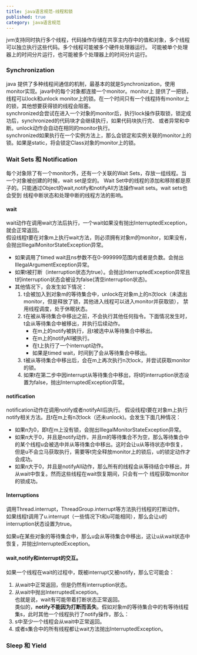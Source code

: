 ```yaml
---
title: java语言规范-线程和锁
published: true
category: java语言规范
---
```


jvm支持同时执行多个线程，代码操作存储在共享主内存中的值和对象，多个线程可以独立执行这些代码。多个线程可能被多个硬件处理器运行。
可能被单个处理器上的时间分片运行，也可能被多个处理器上的时间分片运行。
### Synchronization
java 提供了多种线程间通信的机制，最基本的就是Synchronization，使用monitor实现。java中的每个对象都连接一个monitor。monitor上
提供了一把锁，线程可以lock和unlock monitor上的锁。在一个时间只有一个线程持有monitor上的锁，其他想要获得锁的线程会阻塞。       
synchronized会尝试在进入一个对象的monitor后，执行lock操作获取锁，锁定成功后，synchronized的代码块才会继续执行，如果代码块执行完、
或者异常和中断。unlock动作会自动在相同的monitor执行。       
synchronized如果执行在一个实例方法上，那么会锁定和实例关联的monitor上的锁。如果是static，将会锁定Class对象的monitor上的锁。

### Wait Sets 和 Notification
每个对象除了有一个monitor外，还有一个关联的Wait Sets，存放一组线程。当一个对象被创建的时候，wait set是空的。
Wait Set中的线程的添加和移除都是原子的。只能通过Object的wait,notify和notifyAll方法操作wait sets。wait sets也会受到
线程中断状态和处理中断的线程方法的影响。

#### wait
wait动作在调用wait方法后执行，一个wait如果没有抛出InterruptedException，就会正常返回。     
假设线程t要在对象m上执行wait方法，则必须拥有对象m的monitor，如果没有，会抛出IllegalMonitorStateException异常。
* 如果调用了timed wait且ns参数不在0-999999范围内或者是负数。会抛出IllegalArgumentException异常。
* 如果t被打断（interruption状态为true）。会抛出InterruptedException异常且t的interruption状态会被设为false(清空interruption状态)。
* 其他情况下，会发生如下情况：
    1. t会被加入到对象m的等待集合中，unlock在对象m上的n次lock（未退出monitor，但是释放了锁，其他进入线程可以进入monitor并获取锁），
    禁用线程调度，处于休眠状态。
    2. t在被从等待集合中移出之前，不会执行其他任何指令。下面情况发生时，t会从等待集合中被移出，并执行后续动作。
        * 在m上的notify被执行，且t被选中从等待集合中移出。
        * 在m上的notifyAll被执行。
        * 在t上执行了一个interrupt动作。
        * 如果是timed wait，时间到了会从等待集合中移出。
    3. t被从等待集合中移出后，会在m上再次执行n次lock，并尝试获取monitor的锁。
    4. 如果t在第二步中因interrupt从等待集合中移出，将t的interruption状态设置为false，抛出InterruptedException异常。        

#### notification
notification动作在调用notify或者notifyAll后执行。
假设线程t要在对象m上执行notify相关方法。且t在m上有n次lock（还未unlock)。会发生下面几种情况：
* 如果n为0，即t在m上没有锁，会抛出IllegalMonitorStateException异常。
* 如果n大于0，并且是notify动作，并且m的等待集合不为空，那么等待集合中的某个线程u会被选中并从等待集合中移出。这时会让u从等待状态中恢复，
但是u不会立马获取执行，需要等t完全释放monitor上的锁后，u的锁定动作才会成功。
* 如果n大于0，并且是notifyAll动作，那么所有的线程会从等待结合中移出，并从wait中恢复。然而这些线程在wait恢复期间，只会有一个
线程获取monitor的锁成功。

#### Interruptions
调用Thread.interrupt，ThreadGroup.interrupt等方法执行线程的打断动作。       
如果线程t调用了u.interrupt（一些情况下t和u可能相同），那么会让u的interruption状态设置为true。

如果u在某些对象的等待集合中，那么u会从等待集合中移出，这让u从wait状态中恢复，并抛出InterruptedException。


#### wait,notify和interrupt的交互。
如果一个线程在wait的过程中，既被interrupt又被notify，那么它可能会：
1. 从wait中正常返回，但是仍然有interruption状态。
1. 从wait中抛出InterruptedException。        
也就是说，wait有可能带着打断状态正常返回。     
类似的，**notify不能因为打断而丢失**。假如对象m的等待集合中的有等待线程集s，此时其他一个线程执行了notify操作，那么：
1. s中至少一个线程会从wait中正常返回。
1. 或者s集合中的所有线程都让wait方法抛出InterruptedException。


### Sleep 和 Yield

